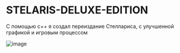 # STELARIS-DELUXE-EDITION
С помощью с++ я создал переиздание Стеллариса, с улучшенной графикой и игровым процессом

![image](https://user-images.githubusercontent.com/94627234/208198039-91d55fea-1290-4247-afbb-e70b9323f15b.png)

